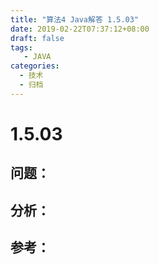 ```yaml
---
title: "算法4 Java解答 1.5.03"
date: 2019-02-22T07:37:12+08:00
draft: false
tags:
   - JAVA
categories:
  - 技术
  - 归档
---
```



# 1.5.03

## 问题：


## 分析：


## 参考：


